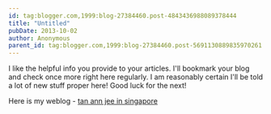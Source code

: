 ```yaml
---
id: tag:blogger.com,1999:blog-27384460.post-4843436988089378444
title: "Untitled"
pubDate: 2013-10-02
author: Anonymous
parent_id: tag:blogger.com,1999:blog-27384460.post-5691130889835970261
---
```


I like the helpful info you provide to your articles. I'll bookmark your blog and check once more 
right here regularly. I am reasonably certain I'll be told a lot of 
new stuff proper here! Good luck for the next!

Here is my weblog - [tan ann jee in singapore](http://tanannjeesingapore.wordpress.com)